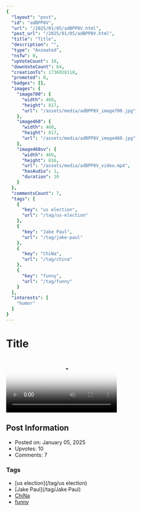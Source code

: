 ```yaml
---
{
  "layout": "post",
  "id": "adBPP8V",
  "url": "/2025/01/05/adBPP8V.html",
  "post_url": "/2025/01/05/adBPP8V.html",
  "title": "Title",
  "description": "",
  "type": "Animated",
  "nsfw": 0,
  "upVoteCount": 10,
  "downVoteCount": 64,
  "creationTs": 1736028118,
  "promoted": 0,
  "badges": [],
  "images": {
    "image700": {
      "width": 460,
      "height": 817,
      "url": "/assets/media/adBPP8V_image700.jpg"
    },
    "image460": {
      "width": 460,
      "height": 817,
      "url": "/assets/media/adBPP8V_image460.jpg"
    },
    "image460sv": {
      "width": 460,
      "height": 816,
      "url": "/assets/media/adBPP8V_video.mp4",
      "hasAudio": 1,
      "duration": 10
    }
  },
  "commentsCount": 7,
  "tags": [
    {
      "key": "us election",
      "url": "/tag/us-election"
    },
    {
      "key": "Jake Paul",
      "url": "/tag/jake-paul"
    },
    {
      "key": "ChiNa",
      "url": "/tag/china"
    },
    {
      "key": "funny",
      "url": "/tag/funny"
    }
  ],
  "interests": [
    "humor"
  ]
}
---
```


# Title

<video controls playsinline loop poster="/assets/media/adBPP8V_image460.jpg">
  <source src="/assets/media/adBPP8V_video.mp4" type="video/mp4">
  Your browser does not support the video tag.
</video>

## Post Information

- Posted on: January 05, 2025
- Upvotes: 10
- Comments: 7

### Tags

- [us election](/tag/us election)
- [Jake Paul](/tag/Jake Paul)
- [ChiNa](/tag/ChiNa)
- [funny](/tag/funny)
